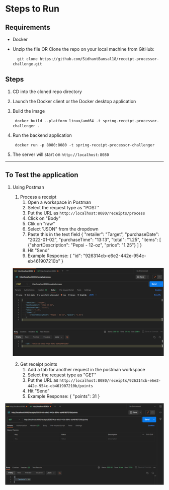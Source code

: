 # Steps to Run

## Requirements
- Docker
- Unzip the file OR Clone the repo on your local machine from GitHub:

        git clone https://github.com/SidhantBansal18/receipt-processor-challenge.git


## Steps

1. CD into the cloned repo directory
2. Launch the Docker client or the Docker desktop application
3. Build the image

        docker build --platform linux/amd64 -t spring-receipt-processor-challenger .

4. Run the backend application 

        docker run -p 8080:8080 -t spring-receipt-processor-challenger

5. The server will start on `http://localhost:8080`

---

## To Test the application

1. Using Postman
    1. Process a receipt
       1. Open a workspace in Postman
       2. Select the request type as "POST"
       3. Put the URL as `http://localhost:8080/receipts/process`
       4. Click on "Body"
       5. Clik on "raw"
       6. Select "JSON" from the dropdown
       7. Paste this in the text field
          {
          "retailer": "Target",
          "purchaseDate": "2022-01-02",
          "purchaseTime": "13:13",
          "total": "1.25",
          "items": [
          {"shortDescription": "Pepsi - 12-oz", "price": "1.25"}
          ]
          }
       8. Hit "Send"
       9. Example Response:
          {
          "id": "926314cb-e6e2-442e-954c-eb461907210b"
          }
   
   ![postman_post_request](postman_post_request.png)
       
    2. Get receipt points
       1. Add a tab for another request in the postman workspace
       2. Select the request type as "GET"
       3. Put the URL as `http://localhost:8080/receipts/926314cb-e6e2-442e-954c-eb461907210b/points`
       4. Hit "Send"
       5. Example Response:
          {
          "points": 31
          }
          
![postman_get_request](postman_get_request.png)
